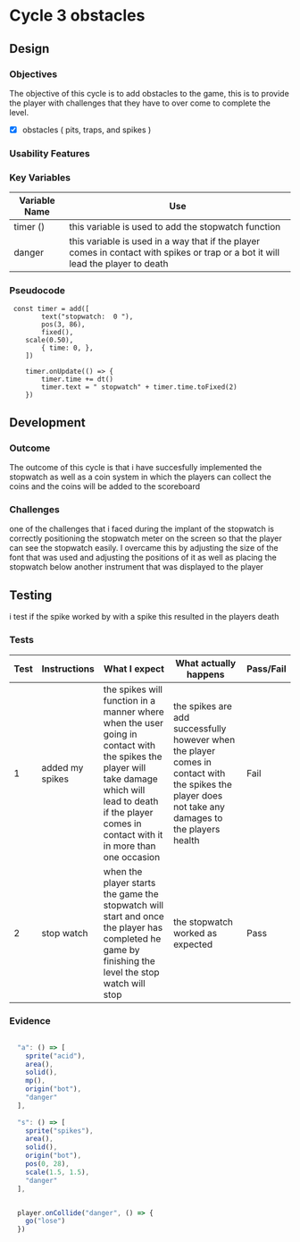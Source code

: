 # Cycle 3 obstacles

##

## Design

### Objectives

The objective of this cycle is to add obstacles to the game, this is to provide the player with challenges that they have to over come to complete the level.&#x20;

* [x] obstacles ( pits, traps, and spikes )

### Usability Features

&#x20;&#x20;

### Key Variables

| Variable Name | Use                                                                                                                               |
| ------------- | --------------------------------------------------------------------------------------------------------------------------------- |
| timer ()      | this variable is used to add the stopwatch function                                                                               |
|   danger      | this variable is used in a way that if the player comes in contact with spikes or trap or a bot it will lead the player to death  |

### Pseudocode

```
 const timer = add([
		text("stopwatch:  0 "),
		pos(3, 86),
		fixed(),
    scale(0.50),
		{ time: 0, },
	])

	timer.onUpdate(() => {
		timer.time += dt()
		timer.text = " stopwatch" + timer.time.toFixed(2)
	})
```

## Development

### Outcome

The outcome of this cycle is that i have succesfully implemented the stopwatch as well as a coin system in which the players can collect the coins and the coins  will be added to the scoreboard&#x20;

### Challenges

one of the challenges that i faced during the implant of the stopwatch is correctly positioning the stopwatch meter on the screen so that the player can see the stopwatch easily. I overcame this by adjusting the size of the font that was used and adjusting the positions of it as well as  placing the stopwatch below another  instrument that was displayed to the player &#x20;

## Testing

i test if the spike worked by with a spike this resulted in the players death&#x20;

### Tests

| Test | Instructions     | What I expect                                                                                                                                                                                                     | What actually happens                                                                                                                                 | Pass/Fail |
| ---- | ---------------- | ----------------------------------------------------------------------------------------------------------------------------------------------------------------------------------------------------------------- | ----------------------------------------------------------------------------------------------------------------------------------------------------- | --------- |
| 1    | added my spikes  | the spikes will function in a manner where when the user going in contact with  the spikes the player will take damage which will lead to death if the player comes in contact with it in more than one occasion  | the spikes are add successfully  however when the player comes in contact with the spikes the player does not take any damages to the players health  | Fail      |
| 2    | stop watch       | when the player starts the game the stopwatch will start and once the player has completed he game by finishing the level the stop watch will stop                                                                | the stopwatch worked as expected                                                                                                                      | Pass      |

### Evidence

```javascript

  "a": () => [
    sprite("acid"),
    area(),
    solid(),
    mp(),
    origin("bot"),
    "danger"
  ],
  
  "s": () => [
    sprite("spikes"),
    area(),
    solid(),
    origin("bot"),
    pos(0, 28),
    scale(1.5, 1.5),
    "danger"
  ],
```

```javascript

  player.onCollide("danger", () => {
    go("lose")
  })
```
